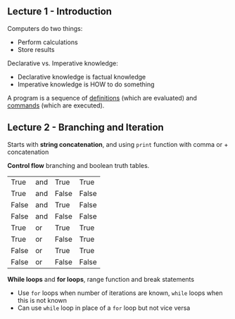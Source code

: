 ## Lecture 1 - Introduction

Computers do two things:

- Perform calculations
- Store results

Declarative vs. Imperative knowledge:

- Declarative knowledge is factual knowledge
- Imperative knowledge is HOW to do something

A program is a sequence of <u>definitions</u> (which are evaluated) and <u>commands</u> (which are executed).

## Lecture 2 - Branching and Iteration

Starts with **string concatenation**, and using `print` function with comma or + concatenation

**Control flow** branching and boolean truth tables.

|       |      |       |       |
| ----- | ---- | ----- | ----- |
| True  | and  | True  | True  |
| True  | and  | False | False |
| False | and  | True  | False |
| False | and  | False | False |
| True  |  or  | True  | True  |
| True  |  or  | False | True  |
| False |  or  | True  | True  |
| False |  or  | False | False |

**While loops** and **for loops**, range function and break statements

- Use `for` loops when number of iterations are known, `while` loops when this is not known
- Can use `while` loop in place of a  `for` loop but not vice versa

